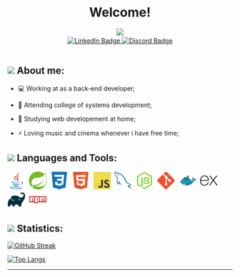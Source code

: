 
<h1 align="center">
  Welcome!
</h1>

<div align="center">
  <img src="https://64.media.tumblr.com/tumblr_lpqe5d0bA01qehmh1o1_500.gif" width="300"/>
</div>

<div align="center">
  <a href="https://www.linkedin.com/in/pablo-antonio-garcia-silva-junior-20b75a253/">
    <img src="https://img.shields.io/badge/LinkedIn-blue?style=for-the-badge&logo=linkedin&logoColor=white" alt="LinkedIn Badge"/>
  </a>
  <a href="https://discord.com/users/485587783352713260/">
    <img src="https://img.shields.io/badge/Discord-7289da?style=for-the-badge&logo=discord&logoColor=white" alt="Discord Badge"/>
  </a>
</div>

<div align="center">
  <img src="https://komarev.com/ghpvc/?username=SmashingThosePumpkins&style=flat-square&color=red" alt=""/>
</div>

<h2>
  <img src="https://thumbs.gfycat.com/TestyConstantKissingbug-max-1mb.gif" width="30px">
  About me:
</h2>

- :computer: Working at as a back-end developer;

- :seedling: Attending college of systems development;

- :brain: Studying web developement at home;

- :zap: Loving music and cinema whenever i have free time;

<h2>
  <img src="https://thumbs.gfycat.com/FriendlyGreedyDromaeosaur-max-1mb.gif" width="25px">
  Languages and Tools:
</h2>

<p>
<img src="https://github.com/devicons/devicon/blob/master/icons/java/java-original.svg" title="Java" alt="Java" width="40" height="40"/>&nbsp;
<img src="https://github.com/devicons/devicon/blob/master/icons/spring/spring-original.svg" title="Spring" alt="Spring" width="40" height="40"/>&nbsp;
<img src="https://github.com/devicons/devicon/blob/master/icons/css3/css3-plain.svg"  title="CSS3" alt="CSS" width="40" height="40"/>&nbsp;
<img src="https://github.com/devicons/devicon/blob/master/icons/html5/html5-original.svg" title="HTML5" alt="HTML" width="40" height="40"/>&nbsp;
<img src="https://github.com/devicons/devicon/blob/master/icons/javascript/javascript-original.svg" title="JavaScript" alt="JavaScript" width="40" height="40"/>&nbsp;
<img src="https://github.com/devicons/devicon/blob/master/icons/mysql/mysql-original.svg" title="MySQL"  alt="MySQL" width="40" height="40"/>&nbsp;
<img src="https://github.com/devicons/devicon/blob/master/icons/nodejs/nodejs-original.svg" title="NodeJS" alt="NodeJS" width="40" height="40"/>&nbsp;
<img src="https://github.com/devicons/devicon/blob/master/icons/git/git-original.svg" title="Git" alt="Git" width="40" height="40"/>&nbsp;
<img src="https://github.com/devicons/devicon/blob/master/icons/docker/docker-original.svg" title="Docker" width="40" height="40"/>&nbsp;
<img src="https://github.com/devicons/devicon/blob/master/icons/express/express-original.svg" title="Express" width="40" height="40"/>&nbsp;
<img src="https://github.com/devicons/devicon/blob/master/icons/gradle/gradle-plain.svg" title="Gradle" width="40" height="40"/>&nbsp;
<img src="https://github.com/devicons/devicon/blob/master/icons/npm/npm-original-wordmark.svg" title="NPM" width="40" height="40"/>&nbsp;
</p>

<h2>
  <img src="http://pa1.narvii.com/6561/1435a4c9f592fad8b180afbd92754ed57883cbb1_00.gif" width="25px">
  Statistics:
</h2>

[![GitHub Streak](http://github-readme-streak-stats.herokuapp.com?user=SmashingThosePumpkins&theme=dark&background=000000)](https://git.io/streak-stats)

[![Top Langs](https://github-readme-stats.vercel.app/api/top-langs/?username=SmashingThosePumpkins&layout=compact&theme=vision-friendly-dark)](https://github.com/anuraghazra/github-readme-stats)

---
